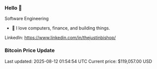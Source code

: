 ### Hello 🤙  

Software Engineering

- 🔭 I love computers, finance, and building things.
  
LinkedIn: https://www.linkedin.com/in/thejustinbishop/  
































































































































































































































































































































































































































































































































































































































































































































































































































































































































































### Bitcoin Price Update
Last updated: 2025-08-12 01:54:54 UTC
Current price: $119,057.00 USD

